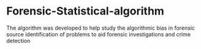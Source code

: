 # Forensic-Statistical-algorithm
The algorithm was developed to help study the algorithmic bias in forensic source identification of problems to aid forensic investigations and crime detection
